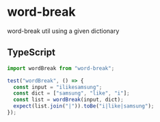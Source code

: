 # word-break

word-break util using a given dictionary

## TypeScript

```ts
import wordBreak from "word-break";

test("wordBreak", () => {
  const input = "ilikesamsung";
  const dict = ["samsung", "like", "i"];
  const list = wordBreak(input, dict);
  expect(list.join("|")).toBe("i|like|samsung");
});
```
